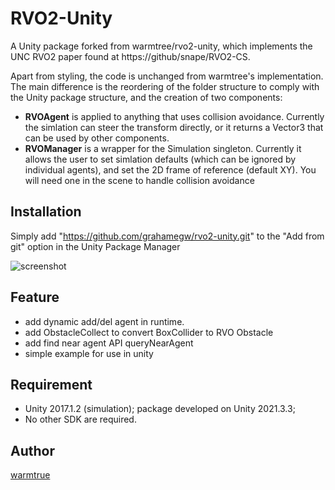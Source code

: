 RVO2-Unity
===

A Unity package forked from warmtree/rvo2-unity, which implements the UNC RVO2 paper found at https://github/snape/RVO2-CS.

Apart from styling, the code is unchanged from warmtree's implementation. The main difference is the reordering of the folder structure to comply with the Unity package structure, and the creation of two components:
* **RVOAgent** is applied to anything that uses collision avoidance. Currently the simlation can steer the transform directly, or it returns a Vector3 that can be used by other components.
* **RVOManager** is a wrapper for the Simulation singleton. Currently it allows the user to set simlation defaults (which can be ignored by individual agents), and set the 2D frame of reference (default XY). You will need one in the scene to handle collision avoidance

## Installation
Simply add "https://github.com/grahamegw/rvo2-unity.git" to the "Add from git" option in the Unity Package Manager

![screenshot](https://warmtrue-1253180525.cos.ap-beijing.myqcloud.com/2.gif)

## Feature
* add dynamic add/del agent in runtime.
* add ObstacleCollect to convert BoxCollider to RVO Obstacle
* add find near agent API queryNearAgent
* simple example for use in unity


## Requirement
* Unity 2017.1.2 (simulation); package developed on Unity 2021.3.3;
* No other SDK are required.


## Author
[warmtrue](http://github.com/warmtrue/RVO2-Unity)
